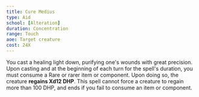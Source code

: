 ```yaml
---
title: Cure Medius
type: Aid
school: [Alteration]
duration: Concentration 
range: Touch
aoe: Target creature
cost: 24X
---
```

You cast a healing light down, purifying one's wounds with great precision. Upon casting and at the beginning of each turn for the spell's duration, you must consume a Rare or rarer item or component. Upon doing so, the creature **regains Xd12 DHP**. This spell cannot force a creature to regain more than 100 DHP, and ends if you fail to consume an item or component.
